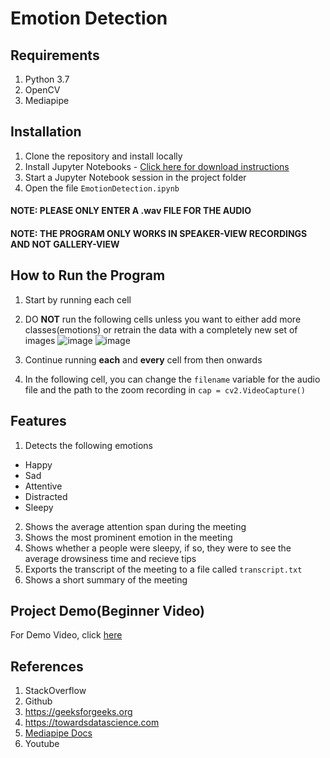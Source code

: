 # **Emotion Detection**
## **Requirements**
1. Python 3.7
2. OpenCV
3. Mediapipe

## **Installation**
1. Clone the repository and install locally
2. Install Jupyter Notebooks - [Click here for download instructions](https://jupyter.org/install)
3. Start a Jupyter Notebook session in the project folder
4. Open the file `EmotionDetection.ipynb`

#### **NOTE: PLEASE ONLY ENTER A .wav FILE FOR THE AUDIO**
#### **NOTE: THE PROGRAM ONLY WORKS IN SPEAKER-VIEW RECORDINGS AND NOT GALLERY-VIEW**

## **How to Run the Program**
1. Start by running each cell
2. DO **NOT** run the following cells unless you want to either add more classes(emotions) or retrain the data with a completely new set of images
![image](https://user-images.githubusercontent.com/41366297/127317145-c64c140d-6fec-4620-a197-426ce6209216.png)
![image](https://user-images.githubusercontent.com/41366297/127317215-a13b4d31-0f14-4e49-8813-7f1d931efdf0.png)

3. Continue running **each** and **every** cell from then onwards
4. In the following cell, you can change the `filename` variable for the audio file and the path to the zoom recording in `cap = cv2.VideoCapture()`

## **Features**
1. Detects the following emotions
  * Happy
  * Sad
  * Attentive
  * Distracted
  * Sleepy
2. Shows the average attention span during the meeting
3. Shows the most prominent emotion in the meeting
4. Shows whether a people were sleepy, if so, they were to see the average drowsiness time and recieve tips
5. Exports the transcript of the meeting to a file called `transcript.txt`
6. Shows a short summary of the meeting

## **Project Demo(Beginner Video)**
For Demo Video, click [here](https://drive.google.com/file/d/1Ctw58PXmBFYUYwe0UvQyLl4Jj2_s_CFM/view?usp=sharing)

## **References**
1. StackOverflow
2. Github
3. https://geeksforgeeks.org
4. https://towardsdatascience.com
5. [Mediapipe Docs](https://google.github.io/mediapipe/solutions/holistic.html)
6. Youtube
